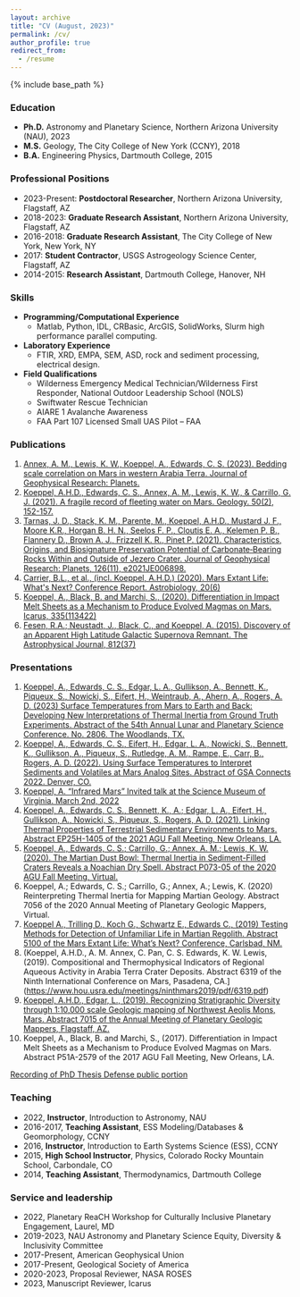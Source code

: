 ```yaml
---
layout: archive
title: "CV (August, 2023)"
permalink: /cv/
author_profile: true
redirect_from:
  - /resume
---
```


{% include base_path %}

### Education
  * **Ph.D.** Astronomy and Planetary Science, Northern Arizona University (NAU), 2023
  * **M.S.** Geology, The City College of New York (CCNY), 2018
  * **B.A.** Engineering Physics, Dartmouth College, 2015

### Professional Positions
  * 2023-Present: **Postdoctoral Researcher**, Northern Arizona University, Flagstaff, AZ
  * 2018-2023: **Graduate Research Assistant**, Northern Arizona University, Flagstaff, AZ
  * 2016-2018: **Graduate Research Assistant**, The City College of New York, New York, NY
  * 2017: **Student Contractor**, USGS Astrogeology Science Center, Flagstaff, AZ
  * 2014-2015: **Research Assistant**, Dartmouth College, Hanover, NH
  
### Skills
  * **Programming/Computational Experience**
      * Matlab, Python, IDL, CRBasic, ArcGIS, SolidWorks, Slurm high performance parallel computing.
  * **Laboratory Experience**
      * FTIR, XRD, EMPA, SEM, ASD, rock and sediment processing, electrical design.
  * **Field Qualifications**
      * Wilderness Emergency Medical Technician/Wilderness First Responder, National Outdoor Leadership School (NOLS)
      * Swiftwater Rescue Technician
      * AIARE 1 Avalanche Awareness
      * FAA Part 107 Licensed Small UAS Pilot – FAA 

### Publications
  1. [Annex, A. M., Lewis, K. W., Koeppel, A., Edwards, C. S. (2023). Bedding scale correlation on Mars in western Arabia Terra. Journal of Geophysical Research: Planets.](https://agupubs.onlinelibrary.wiley.com/doi/abs/10.1029/2023JE007776)
  2. [Koeppel, A.H.D., Edwards, C. S., Annex, A. M., Lewis, K. W., & Carrillo, G. J. (2021). A fragile record of fleeting water on Mars. Geology. 50(2), 152-157.](https://pubs.geoscienceworld.org/gsa/geology/article/50/2/152/608434/A-fragile-record-of-fleeting-water-on-Mars)
  3. [Tarnas, J. D., Stack, K. M., Parente, M., Koeppel, A.H.D., Mustard J. F., Moore K.R., Horgan B. H. N., Seelos F. P., Cloutis E. A., Kelemen P. B., Flannery D., Brown A. J., Frizzell K. R., Pinet P. (2021). Characteristics, Origins, and Biosignature Preservation Potential of Carbonate‐Bearing Rocks Within and Outside of Jezero Crater. Journal of Geophysical Research: Planets, 126(11), e2021JE006898.](https://agupubs.onlinelibrary.wiley.com/doi/full/10.1029/2021JE006898)
  4. [Carrier, B.L., et al., (incl. Koeppel, A.H.D.) (2020). Mars Extant Life: What's Next? Conference Report. Astrobiology, 20(6)](https://www.liebertpub.com/doi/10.1089/ast.2020.2237)
  5. [Koeppel, A., Black, B. and Marchi, S., (2020). Differentiation in Impact Melt Sheets as a Mechanism to Produce Evolved Magmas on Mars. Icarus, 335(113422)](https://www.sciencedirect.com/science/article/pii/S0019103519303525?casa_token=l4-NLSCMms8AAAAA:hTMDQQzRWfDp0cJ_FcN99kxUS7rIHCqiJ9ZDHjzKdzlyWisGzouzcTJ4cWcXaOuRNBi-FaTtr1E)
  6. [Fesen, R.A.; Neustadt, J., Black, C., and Koeppel, A. (2015). Discovery of an Apparent High Latitude Galactic Supernova Remnant. The Astrophysical Journal, 812(37)](https://iopscience.iop.org/article/10.1088/0004-637X/812/1/37/meta)
  
### Presentations
  1. [Koeppel, A., Edwards, C. S., Edgar, L. A., Gullikson, A., Bennett, K., Piqueux, S., Nowicki, S., Eifert, H., Weintraub, A., Ahern, A., Rogers, A. D. (2023) Surface Temperatures from Mars to Earth and Back: Developing New Interpretations of Thermal Inertia from Ground Truth Experiments. Abstract of the 54th Annual Lunar and Planetary Science Conference. No. 2806. The Woodlands, TX.](https://www.hou.usra.edu/meetings/lpsc2023/pdf/1378.pdf)
  2. [Koeppel, A., Edwards, C. S., Eifert, H., Edgar, L. A., Nowicki, S., Bennett, K., Gullikson, A., Piqueux, S., Rutledge, A. M., Rampe, E., Carr, B., Rogers, A. D. (2022). Using Surface Temperatures to Interpret Sediments and Volatiles at Mars Analog Sites. Abstract of GSA Connects 2022. Denver, CO.](https://gsa.confex.com/gsa/2022AM/webprogram/Paper377689.html)
  3. [Koeppel, A. “Infrared Mars” Invited talk at the Science Museum of Virginia. March 2nd, 2022](https://www.youtube.com/watch?v=vCP_q8-Ac8I)
  4. [Koeppel, A., Edwards, C. S., Bennett, K., A.; Edgar, L. A., Eifert, H., Gullikson, A., Nowicki, S., Piqueux, S., Rogers, A. D. (2021). Linking Thermal Properties of Terrestrial Sedimentary Environments to Mars. Abstract EP25H-1405 of the 2021 AGU Fall Meeting, New Orleans, LA.](https://www.authorea.com/doi/full/10.1002/essoar.10509889.1)
  5. [Koeppel, A., Edwards, C. S.; Carrillo, G.; Annex, A. M.; Lewis, K. W. (2020). The Martian Dust Bowl: Thermal Inertia in Sediment-Filled Craters Reveals a Noachian Dry Spell. Abstract P073-05 of the 2020 AGU Fall Meeting, Virtual.](https://ui.adsabs.harvard.edu/abs/2020AGUFMP073...05K/abstract)
  6. Koeppel, A.; Edwards, C. S.; Carrillo, G.; Annex, A.; Lewis, K. (2020) Reinterpreting Thermal Inertia for Mapping Martian Geology. Abstract 7056 of the 2020 Annual Meeting of Planetary Geologic Mappers, Virtual.
  7. [Koeppel A., Trilling D., Koch G., Schwartz E., Edwards C., (2019) Testing Methods for Detection of Unfamiliar Life in Martian Regolith. Abstract 5100 of the Mars Extant Life: What’s Next? Conference, Carlsbad, NM.](https://www.hou.usra.edu/meetings/lifeonmars2019/pdf/5100.pdf)
  8. (Koeppel, A.H.D., A. M. Annex, C. Pan, C. S. Edwards, K. W. Lewis, (2019). Compositional and Thermophysical Indicators of Regional Aqueous Activity in Arabia Terra Crater Deposits. Abstract 6319 of the Ninth International Conference on Mars, Pasadena, CA.](https://www.hou.usra.edu/meetings/ninthmars2019/pdf/6319.pdf)
  9. [Koeppel, A.H.D., Edgar, L., (2019). Recognizing Stratigraphic Diversity through 1:10,000 scale Geologic mapping of Northwest Aeolis Mons, Mars. Abstract 7015 of the Annual Meeting of Planetary Geologic Mappers, Flagstaff, AZ.](https://www.hou.usra.edu/meetings/pgm2019/pdf/7015.pdf)
  10. Koeppel, A., Black, B. and Marchi, S., (2017). Differentiation in Impact Melt Sheets as a Mechanism to Produce Evolved Magmas on Mars. Abstract P51A-2579 of the 2017 AGU Fall Meeting, New Orleans, LA.

[Recording of PhD Thesis Defense public portion](https://nau.zoom.us/rec/share/9o-63HetKPQCaShhpYKqFksMAl0_bPlT4Erf8wFq45iiXDsbnixg7gUVCqoL4Bbp.zmquaOm9OFj8msJU)
  
### Teaching
  * 2022, **Instructor**, Introduction to Astronomy, NAU
  * 2016-2017, **Teaching Assistant**, ESS Modeling/Databases & Geomorphology, CCNY
  * 2016, **Instructor**, Introduction to Earth Systems Science (ESS), CCNY
  * 2015, **High School Instructor**, Physics, Colorado Rocky Mountain School, Carbondale, CO
  * 2014, **Teaching Assistant**, Thermodynamics, Dartmouth College
  
### Service and leadership
  * 2022, Planetary ReaCH Workshop for Culturally Inclusive Planetary Engagement, Laurel, MD
  * 2019-2023, NAU Astronomy and Planetary Science Equity, Diversity & Inclusivity Committee
  * 2017-Present, American Geophysical Union
  * 2017-Present, Geological Society of America
  * 2020-2023, Proposal Reviewer, NASA ROSES
  * 2023, Manuscript Reviewer, Icarus

